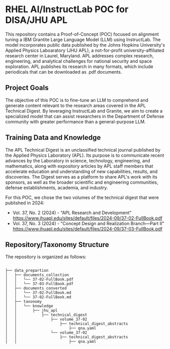 # RHEL AI/InstructLab POC for DISA/JHU APL
This repository contains a Proof-of-Concept (POC) focused on alignment tuning a IBM Grantite Large Language Model (LLM) using InstructLab. The model incorporates  public data published by the Johns Hopkins University's Applied Physics Laboaratory (JHU APL), a not-for-profit university-affiliated research center in Laurel, Maryland. APL addresses complex research, engineering, and analytical challenges for national security and space exploration. APL publishes its research in many formats, which include periodicals that can be downloaded as .pdf documents.

## Project Goals
The objective of this POC is to fine-tune an LLM to comprehend and generate content relevant to the research areas covered in the APL Technical Digest. By leveraging InstructLab and Granite, we aim to create a specialized model that can assist researchers in the Department of Defense community with greater performance than a general-purpose LLM. 

## Training Data and Knowledge
The APL Technical Digest is an unclassified technical journal published by the Applied Physics Laboratory (APL). Its purpose is to communicate recent advances by the Laboratory in science, technology, engineering, and mathematics, along with expository articles by APL staff members that accelerate education and understanding of new capabilities, results, and discoveries. The Digest serves as a platform to share APL's work with its sponsors, as well as the broader scientific and engineering communities, defense establishments, academia, and industry.

For this POC, we chose the two volumes of the technical digest that were published in 2024:
* Vol. 37, No. 2 (2024) - "APL Research and Development" https://www.jhuapl.edu/sites/default/files/2024-09/37-02-FullBook.pdf
* Vol. 37, No. 3 (2024) - "Concept Design and Realization Branch—Part II" https://www.jhuapl.edu/sites/default/files/2024-09/37-03-FullBook.pdf

## Repository/Taxonomy Structure
The repository is organized as follows:
```

├── data_prepartion
│   ├── documents_collection
│   │   └── 37-02-FullBook.pdf
│   │   └── 37-03-FullBook.pdf
│   ├── documents_converted
│   │   └── 37-02-FullBook.md
│   │   └── 37-02-FullBook.md
│   ├── taxonomy
│   │   └── knowledge
│   │       ├── jhu_apl
│   │           ├── technical_digest
│   │               ├── volume_37-02
│   │                   ├── technical_digest_abstracts
│   │                       ├── qna.yaml
│   │               └── volume_37-02
│   │                   ├── technical_digest_abstracts
│   │                       ├── qna.yaml
```
